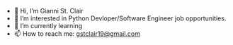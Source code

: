 - 👋 Hi, I’m Gianni St. Clair
- 👀 I’m interested in Python Devloper/Software Engineer job opportunities.
- 🌱 I’m currently learning 
- 📫 How to reach me: gstclair19@gmail.com
